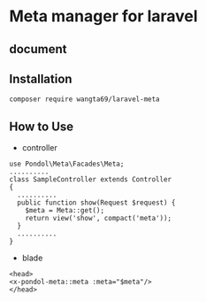 # Meta manager for laravel

## document



## Installation
```
composer require wangta69/laravel-meta
```

## How to Use
- controller
```
use Pondol\Meta\Facades\Meta;
..........
class SampleController extends Controller
{
  ..........
  public function show(Request $request) {
    $meta = Meta::get();
    return view('show', compact('meta'));
  }
  ..........
}
```
- blade
```
<head>
<x-pondol-meta::meta :meta="$meta"/>
</head>
```

